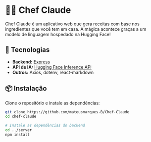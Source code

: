 # 👨‍🍳 Chef Claude

Chef Claude é um aplicativo web que gera receitas com base nos ingredientes que você tem em casa. A mágica acontece graças a um modelo de linguagem hospedado na Hugging Face!

## 🚀 Tecnologias

- **Backend:** [Express](https://expressjs.com/)
- **API de IA:** [Hugging Face Inference API](https://huggingface.co/inference-api)
- **Outros:** Axios, dotenv, react-markdown

## 📦 Instalação

Clone o repositório e instale as dependências:

```bash
git clone https://github.com/mateusmarques-B/Chef-Claude
cd chef-claude

# Instale as dependências do backend
cd ../server
npm install

```
